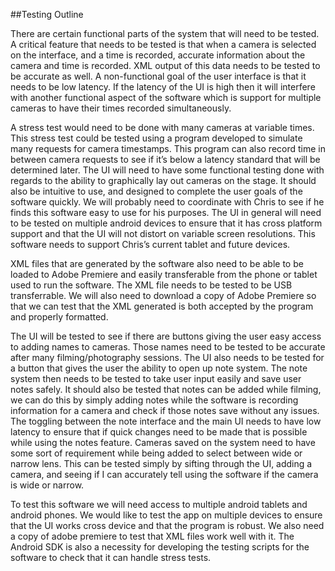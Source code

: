 ##Testing Outline

There are certain functional parts of the system that will need to be tested. A critical feature that needs to be tested is that when a camera is selected on the interface, and a time is recorded, accurate information about the camera and time is recorded. XML output of this data needs to be tested to be accurate as well. A non-functional goal of the user interface is that it needs to be low latency. If the latency of the UI is high then it will interfere with another functional aspect of the software which is support for multiple cameras to have their times recorded simultaneously. 

A stress test would need to be done with many cameras at variable times. This stress test could be tested using a program developed to simulate many requests for camera timestamps. This program can also record time in between camera requests to see if it’s below a latency standard that will be determined later. 
The UI will need to have some functional testing done with regards to the ability to graphically lay out cameras on the stage. It should also be intuitive to use, and designed to complete the user goals of the software quickly. We will probably need to coordinate with Chris to see if he finds this software easy to use for his purposes. The UI in general will need to be tested on multiple android devices to ensure that it has cross platform support and that the UI will not distort on variable screen resolutions. This software needs to support Chris’s current tablet and future devices. 

XML files that are generated by the software also need to be able to be loaded to Adobe Premiere and easily transferable from the phone or tablet used to run the software. The XML file needs to be tested to be USB transferrable. We will also need to download a copy of Adobe Premiere so that we can test that the XML generated is both accepted by the program and properly formatted. 

The UI will be tested to see if there are buttons giving the user easy access to adding names to cameras. Those names need to be tested to be accurate after many filming/photography sessions. The UI also needs to be tested for a button that gives the user the ability to open up note system. The note system then needs to be tested to take user input easily and save user notes safely. It should also be tested that notes can be added while filming, we can do this by simply adding notes while the software is recording information for a camera and check if those notes save without any issues. The toggling between the note interface and the main UI needs to have low latency to ensure that if quick changes need to be made that is possible while using the notes feature.
Cameras saved on the system need to have some sort of requirement while being added to select between wide or narrow lens. This can be tested simply by sifting through the UI, adding a camera, and seeing if I can accurately tell using the software if the camera is wide or narrow. 

To test this software we will need access to multiple android tablets and android phones. We would like to test the app on multiple devices to ensure that the UI works cross device and that the program is robust. We also need a copy of adobe premiere to test that XML files work well with it. The Android SDK is also a necessity for developing the testing scripts for the software to check that it can handle stress tests. 

